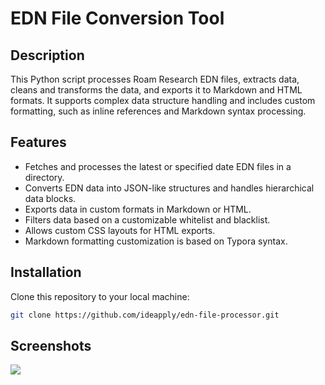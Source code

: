 # EDN File Conversion Tool

## Description
This Python script processes Roam Research EDN files, extracts data, cleans and transforms the data, and exports it to Markdown and HTML formats. It supports complex data structure handling and includes custom formatting, such as inline references and Markdown syntax processing.

## Features
- Fetches and processes the latest or specified date EDN files in a directory.
- Converts EDN data into JSON-like structures and handles hierarchical data blocks.
- Exports data in custom formats in Markdown or HTML.
- Filters data based on a customizable whitelist and blacklist.
- Allows custom CSS layouts for HTML exports.
- Markdown formatting customization is based on Typora syntax.

## Installation
Clone this repository to your local machine:
```bash
git clone https://github.com/ideapply/edn-file-processor.git
```

## Screenshots
![](https://firebasestorage.googleapis.com/v0/b/firescript-577a2.appspot.com/o/imgs%2Fapp%2FInsightSphere%2FM_aaOYK3cf.png?alt=media&token=5758ef03-8d54-4800-804c-827faa796dfb)
